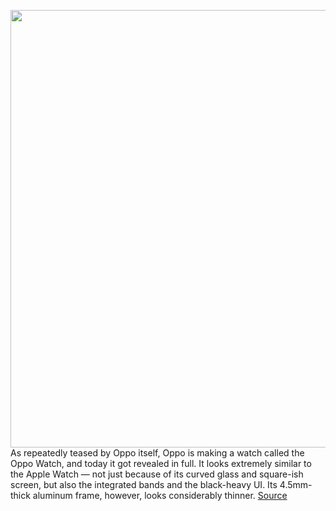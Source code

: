<img src='https://cdn.vox-cdn.com/thumbor/OTAC2xIiCVuNWm4uL0nXQjs8FsQ=/0x0:2000x1333/1200x800/filters:focal(645x477:965x797)/cdn.vox-cdn.com/uploads/chorus_image/image/66453382/006.0.jpg' width='700px' /><br/>
As repeatedly teased by Oppo itself, Oppo is making a watch called the Oppo Watch, and today it got revealed in full. It looks extremely similar to the Apple Watch — not just because of its curved glass and square-ish screen, but also the integrated bands and the black-heavy UI. Its 4.5mm-thick aluminum frame, however, looks considerably thinner.
<a href='https://www.theverge.com/2020/3/6/21167560/oppo-watch-apple-china-price-release-date-smartwatch'> Source <a/>